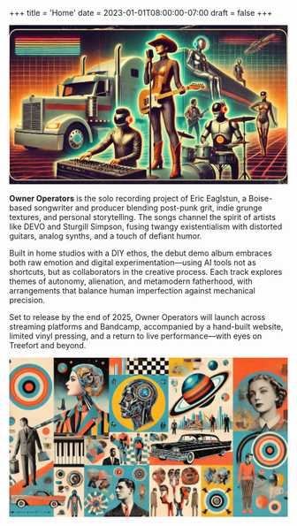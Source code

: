 +++
title = 'Home'
date = 2023-01-01T08:00:00-07:00
draft = false
+++

![Header](header-home.webp)

**Owner Operators** is the solo recording project of Eric Eaglstun, a Boise-based songwriter and producer blending post-punk grit, indie grunge textures, and personal storytelling. The songs channel the spirit of artists like DEVO and Sturgill Simpson, fusing twangy existentialism with distorted guitars, analog synths, and a touch of defiant humor.

Built in home studios with a DIY ethos, the debut demo album embraces both raw emotion and digital experimentation—using AI tools not as shortcuts, but as collaborators in the creative process. Each track explores themes of autonomy, alienation, and metamodern fatherhood, with arrangements that balance human imperfection against mechanical precision.

Set to release by the end of 2025, Owner Operators will launch across streaming platforms and Bandcamp, accompanied by a hand-built website, limited vinyl pressing, and a return to live performance—with eyes on Treefort and beyond.

![Footer](footer-home.webp)

